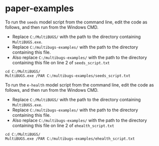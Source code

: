 # paper-examples

To run the `seeds` model script from the command line, edit the code as follows, and then run from the Windows CMD.

- Replace `C:/MultiBUGS/` with the path to the directory containing `MultiBUGS.exe`.
- Replace `C:/multibugs-examples/` with the path to the directory containing this file.
- Also replace `C:/multibugs-examples/` with the path to the directory containing this file on line 2 of `seeds_script.txt`

```
cd C:/MultiBUGS/
MultiBUGS.exe /PAR C:/multibugs-examples/seeds_script.txt
```

To run the `e-health` model script from the command line, edit the code as follows, and then run from the Windows CMD.

- Replace `C:/MultiBUGS/` with the path to the directory containing `MultiBUGS.exe`.
- Replace `C:/multibugs-examples/` with the path to the directory containing this file.
- Also replace `C:/multibugs-examples/` with the path to the directory containing this file on line 2 of `ehealth_script.txt`

```
cd C:/MultiBUGS/
MultiBUGS.exe /PAR C:/multibugs-examples/ehealth_script.txt
```
